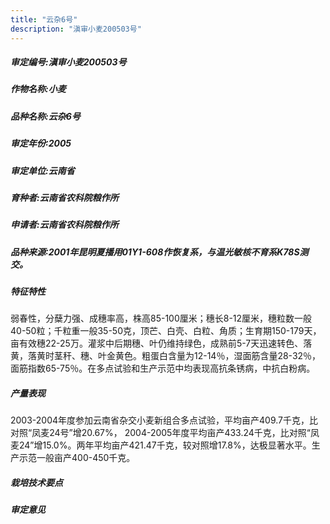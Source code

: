 ```yaml
---
title: "云杂6号"
description: "滇审小麦200503号"
---
```

##### 审定编号:滇审小麦200503号

##### 作物名称:小麦

##### 品种名称:云杂6号

##### 审定年份:2005

##### 审定单位:云南省

##### 育种者:云南省农科院粮作所

##### 申请者:云南省农科院粮作所

##### 品种来源:2001年昆明夏播用01Y1-608作恢复系，与温光敏核不育系K78S测交。

##### 特征特性
弱春性，分蘖力强、成穗率高，株高85-100厘米；穗长8-12厘米，穗粒数一般40-50粒；千粒重一般35-50克，顶芒、白壳、白粒、角质；生育期150-179天，亩有效穗22-25万。灌浆中后期穗、叶仍维持绿色，成熟前5-7天迅速转色、落黄，落黄时茎秆、穗、叶金黄色。粗蛋白含量为12-14％，湿面筋含量28-32％，面筋指数65-75％。在多点试验和生产示范中均表现高抗条锈病，中抗白粉病。

##### 产量表现
2003-2004年度参加云南省杂交小麦新组合多点试验，平均亩产409.7千克，比对照“凤麦24号”增20.67%， 2004-2005年度平均亩产433.24千克，比对照“凤麦24”增15.0%。两年平均亩产421.47千克，较对照增17.8%，达极显著水平。生产示范一般亩产400-450千克。

##### 栽培技术要点


##### 审定意见


